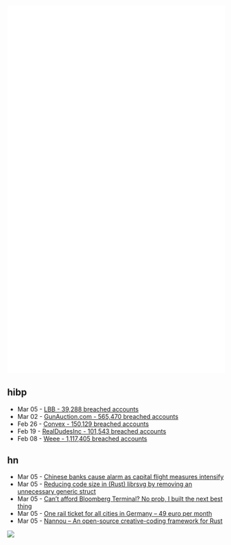 ![Metrics](https://raw.githubusercontent.com/phixion/phixion/master/metrics.svg)

## hibp

<!--
for https://github.com/phixion/phixion/blob/main/.github/workflows/feeds.yml
-->
<!--START_SECTION:haveibeenpwnd-->
- Mar 05 - [LBB - 39,288 breached accounts](https://haveibeenpwned.com/PwnedWebsites#LBB)
- Mar 02 - [GunAuction.com - 565,470 breached accounts](https://haveibeenpwned.com/PwnedWebsites#GunAuction)
- Feb 26 - [Convex - 150,129 breached accounts](https://haveibeenpwned.com/PwnedWebsites#Convex)
- Feb 19 - [RealDudesInc - 101,543 breached accounts](https://haveibeenpwned.com/PwnedWebsites#RealDudesInc)
- Feb 08 - [Weee - 1,117,405 breached accounts](https://haveibeenpwned.com/PwnedWebsites#Weee)
<!--END_SECTION:haveibeenpwnd-->

## hn

<!--
for https://github.com/phixion/phixion/blob/main/.github/workflows/feeds.yml
-->
<!--START_SECTION:hn-->
- Mar 05 - [Chinese banks cause alarm as capital flight measures intensify](https://www.asiamarkets.com/chinese-banks-cause-alarm-as-capital-flight-measures-intensify/)
- Mar 05 - [Reducing code size in (Rust) librsvg by removing an unnecessary generic struct](https://viruta.org/reducing-binary-size-generics.html)
- Mar 05 - [Can’t afford Bloomberg Terminal? No prob, I built the next best thing](https://github.com/OpenBB-finance/OpenBBTerminal)
- Mar 05 - [One rail ticket for all cities in Germany – 49 euro per month](https://www.deutschland.de/en/topic/life/49-euro-ticket-deutschlandticket-for-buses-and-trains)
- Mar 05 - [Nannou – An open-source creative-coding framework for Rust](https://nannou.cc/)
<!--END_SECTION:hn-->

<!--
for https://yhype.me
-->
![](https://hit.yhype.me/github/profile?user_id=13013670)
